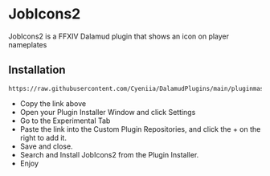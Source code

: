 # JobIcons2
JobIcons2 is a FFXIV Dalamud plugin that shows an icon on player nameplates

## Installation
```
https://raw.githubusercontent.com/Cyeniia/DalamudPlugins/main/pluginmaster.json
```
* Copy the link above
* Open your Plugin Installer Window and click Settings
* Go to the Experimental Tab
* Paste the link into the Custom Plugin Repositories, and click the + on the right to add it.
* Save and close.
* Search and Install JobIcons2 from the Plugin Installer.
* Enjoy
